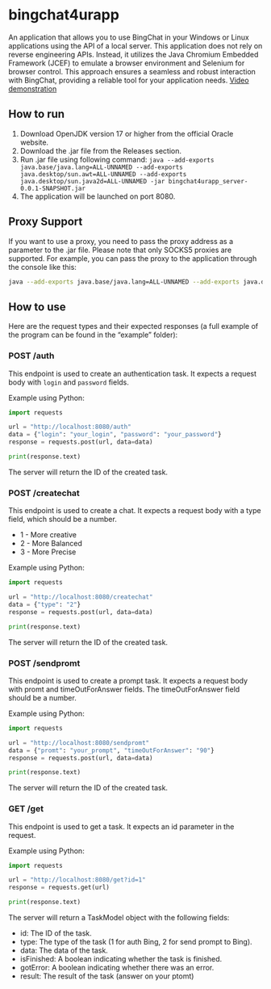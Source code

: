 # bingchat4urapp
An application that allows you to use BingChat in your Windows or Linux applications using the API of a local server. This application does not rely on reverse engineering APIs. Instead, it utilizes the Java Chromium Embedded Framework (JCEF) to emulate a browser environment and Selenium for browser control. This approach ensures a seamless and robust interaction with BingChat, providing a reliable tool for your application needs.
[Video demonstration](https://youtu.be/lHJaL333qAE)

## How to run
1. Download OpenJDK version 17 or higher from the official Oracle website.
2. Download the .jar file from the Releases section.
3. Run .jar file using following command: `java --add-exports java.base/java.lang=ALL-UNNAMED --add-exports java.desktop/sun.awt=ALL-UNNAMED --add-exports java.desktop/sun.java2d=ALL-UNNAMED -jar bingchat4urapp_server-0.0.1-SNAPSHOT.jar` 
4. The application will be launched on port 8080.

## Proxy Support
If you want to use a proxy, you need to pass the proxy address as a parameter to the .jar file. Please note that only SOCKS5 proxies are supported. For example, you can pass the proxy to the application through the console like this:

```bash
java --add-exports java.base/java.lang=ALL-UNNAMED --add-exports java.desktop/sun.awt=ALL-UNNAMED --add-exports java.desktop/sun.java2d=ALL-UNNAMED -jar bingchat4urapp_server-0.0.1-SNAPSHOT.jar 127.0.0.1:8521
```

## How to use

Here are the request types and their expected responses (а full example of the program can be found in the “example” folder):

### POST /auth

This endpoint is used to create an authentication task. It expects a request body with `login` and `password` fields.

Example using Python:

```python
import requests

url = "http://localhost:8080/auth"
data = {"login": "your_login", "password": "your_password"}
response = requests.post(url, data=data)

print(response.text)
```
The server will return the ID of the created task.

### POST /createchat
This endpoint is used to create a chat. It expects a request body with a type field, which should be a number.
* 1 - More creative
* 2 - More Balanced
* 3 - More Precise

Example using Python:
```python
import requests

url = "http://localhost:8080/createchat"
data = {"type": "2"}
response = requests.post(url, data=data)

print(response.text)
```
The server will return the ID of the created task.

### POST /sendpromt
This endpoint is used to create a prompt task. It expects a request body with promt and timeOutForAnswer fields. The timeOutForAnswer field should be a number.

Example using Python:
```python
import requests

url = "http://localhost:8080/sendpromt"
data = {"promt": "your_prompt", "timeOutForAnswer": "90"}
response = requests.post(url, data=data)

print(response.text)
```
The server will return the ID of the created task.

### GET /get
This endpoint is used to get a task. It expects an id parameter in the request.

Example using Python:
```python
import requests

url = "http://localhost:8080/get?id=1"
response = requests.get(url)

print(response.text)
```
The server will return a TaskModel object with the following fields:

* id: The ID of the task.
* type: The type of the task (1 for auth Bing, 2 for send prompt to Bing).
* data: The data of the task.
* isFinished: A boolean indicating whether the task is finished.
* gotError: A boolean indicating whether there was an error.
* result: The result of the task (answer on your ptomt)